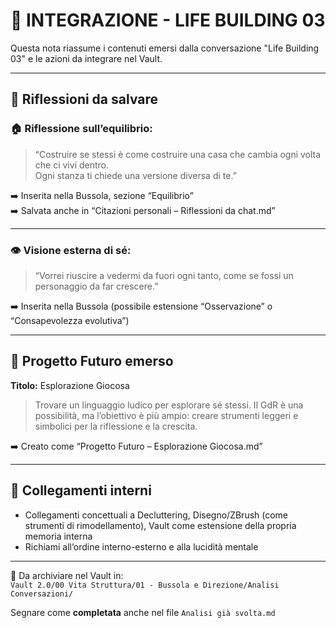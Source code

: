 # 📂 INTEGRAZIONE - LIFE BUILDING 03

Questa nota riassume i contenuti emersi dalla conversazione "Life Building 03" e le azioni da integrare nel Vault.

---

## 🧠 Riflessioni da salvare

### 🏠 Riflessione sull’equilibrio:
> “Costruire se stessi è come costruire una casa che cambia ogni volta che ci vivi dentro.  
> Ogni stanza ti chiede una versione diversa di te.”

➡️ Inserita nella Bussola, sezione “Equilibrio”  
➡️ Salvata anche in “Citazioni personali – Riflessioni da chat.md”

---

### 👁 Visione esterna di sé:
> “Vorrei riuscire a vedermi da fuori ogni tanto, come se fossi un personaggio da far crescere.”

➡️ Inserita nella Bussola (possibile estensione “Osservazione” o “Consapevolezza evolutiva”)

---

## 🧩 Progetto Futuro emerso

**Titolo:** Esplorazione Giocosa  
> Trovare un linguaggio ludico per esplorare sé stessi. Il GdR è una possibilità, ma l’obiettivo è più ampio: creare strumenti leggeri e simbolici per la riflessione e la crescita.

➡️ Creato come “Progetto Futuro – Esplorazione Giocosa.md”

---

## 🔁 Collegamenti interni

- Collegamenti concettuali a Decluttering, Disegno/ZBrush (come strumenti di rimodellamento), Vault come estensione della propria memoria interna
- Richiami all’ordine interno-esterno e alla lucidità mentale

---

📌 Da archiviare nel Vault in:  
`Vault 2.0/00 Vita Struttura/01 - Bussola e Direzione/Analisi Conversazioni/`

Segnare come **completata** anche nel file `Analisi già svolta.md`
